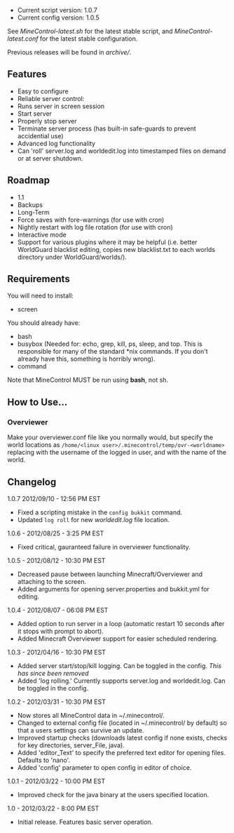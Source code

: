 * Current script version: 1.0.7
* Current config version: 1.0.5

See *MineControl-latest.sh* for the latest stable script, and *MineControl-latest.conf* for the latest stable configuration.

Previous releases will be found in *archive/*.

## Features ##

* Easy to configure
* Reliable server control:
 * Runs server in screen session
 * Start server
 * Properly stop server
 * Terminate server process (has built-in safe-guards to prevent accidential use)
* Advanced log functionality
 * Can 'roll' server.log and worldedit.log into timestamped files on demand or at server shutdown.

## Roadmap ##
* 1.1
 * Backups
* Long-Term
 * Force saves with fore-warnings (for use with cron)
 * Nightly restart with log file rotation (for use with cron)
 * Interactive mode
 * Support for various plugins where it may be helpful (i.e. better WorldGuard blacklist editing, copies new blacklist.txt to each worlds directory under WorldGuard/worlds/).

## Requirements ##

You will need to install:

* screen

You should already have:

* bash
* busybox (Needed for: echo, grep, kill, ps, sleep, and top. This is responsible for many of the standard *nix commands. If you don't already have this, something is horribly wrong).
* command

Note that MineControl MUST be run using **bash**, not sh.

## How to Use... ##
### Overviewer ###
Make your overviewer.conf file like you normally would, but specify the world locations as `/home/<linux user>/.minecontrol/temp/ovr-<worldname>` replacing <linux user> with the username of the logged in user, and <worldname> with the name of the world.

## Changelog ##
1.0.7 2012/09/10 - 12:56 PM EST

* Fixed a scripting mistake in the `config bukkit` command.
* Updated `log roll` for new *worldedit.log* file location.

1.0.6 - 2012/08/25 - 3:25 PM EST

* Fixed critical, gauranteed failure in overviewer functionality.

1.0.5 - 2012/08/12 - 10:30 PM EST

* Decreased pause between launching Minecraft/Overviewer and attaching to the screen.
* Added arguments for opening server.properties and bukkit.yml for editing.

1.0.4 - 2012/08/07 - 06:08 PM EST

* Added option to run server in a loop (automatic restart 10 seconds after it stops with prompt to abort).
* Added Minecraft Overviewer support for easier scheduled rendering.

1.0.3 - 2012/04/16 - 10:30 PM EST

* Added server start/stop/kill logging. Can be toggled in the config. *This has since been removed*
* Added 'log rolling.' Currently supports server.log and worldedit.log. Can be toggled in the config.

1.0.2 - 2012/03/31 - 10:30 PM EST

* Now stores all MineControl data in ~/.minecontrol/.
* Changed to external config file (located in ~/.minecontrol/ by default) so that a users settings can survive an update.
* Improved startup checks (downloads latest config if none exists, checks for key directories, server_File, java).
* Added 'editor_Text' to specify the preferred text editor for opening files. Defaults to 'nano'.
* Added 'config' parameter to open config in editor of choice.

1.0.1 - 2012/03/22 - 10:00 PM EST

* Improved check for the java binary at the users specified location.

1.0 - 2012/03/22 - 8:00 PM EST

* Initial release. Features basic server operation.

